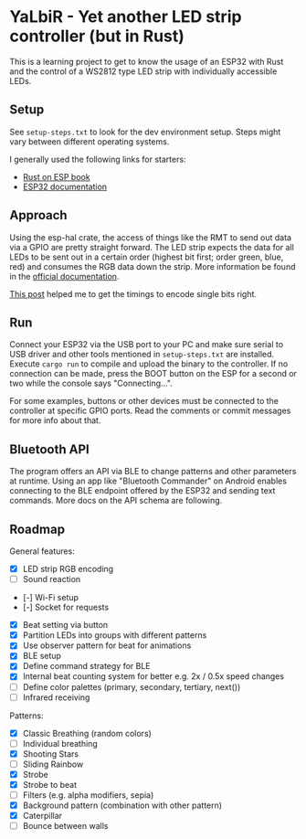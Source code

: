 # YaLbiR - Yet another LED strip controller (but in Rust)

This is a learning project to get to know the usage of an ESP32 with Rust and the
control of a WS2812 type LED strip with individually accessible LEDs.

## Setup

See `setup-steps.txt` to look for the dev environment setup. Steps might vary between
different operating systems.

I generally used the following links for starters:

- [Rust on ESP book](https://docs.esp-rs.org/book/introduction.html)
- [ESP32 documentation](https://www.espressif.com/sites/default/files/documentation/esp32_technical_reference_manual_en.pdf)

## Approach

Using the esp-hal crate, the access of things like the RMT to send out data via a GPIO
are pretty straight forward. The LED strip expects the data for all LEDs to be sent out
in a certain order (highest bit first; order green, blue, red) and consumes the RGB data
down the strip. More information be found in the
[official documentation](https://cdn-shop.adafruit.com/datasheets/WS2812B.pdf).

[This post](https://wp.josh.com/2014/05/13/ws2812-neopixels-are-not-so-finicky-once-you-get-to-know-them/)
helped me to get the timings to encode single bits right.

## Run

Connect your ESP32 via the USB port to your PC and make sure serial to USB driver and
other tools mentioned in `setup-steps.txt` are installed.
Execute `cargo run` to compile and upload the binary to the controller. If no connection
can be made, press the BOOT button on the ESP for a second or two while the console says
"Connecting...".

For some examples, buttons or other devices must be connected to the controller at
specific GPIO ports. Read the comments or commit messages for more info about that.

## Bluetooth API

The program offers an API via BLE to change patterns and other parameters at runtime.
Using an app like "Bluetooth Commander" on Android enables connecting to the BLE endpoint
offered by the ESP32 and sending text commands. More docs on the API schema are following.

## Roadmap

General features:

- [x] LED strip RGB encoding
- [ ] Sound reaction
- [-] Wi-Fi setup
- [-] Socket for requests
- [x] Beat setting via button
- [x] Partition LEDs into groups with different patterns
- [x] Use observer pattern for beat for animations
- [x] BLE setup
- [x] Define command strategy for BLE
- [x] Internal beat counting system for better e.g. 2x / 0.5x speed changes
- [ ] Define color palettes (primary, secondary, tertiary, next())
- [ ] Infrared receiving

Patterns:

- [x] Classic Breathing (random colors)
- [ ] Individual breathing
- [x] Shooting Stars
- [ ] Sliding Rainbow
- [x] Strobe
- [x] Strobe to beat
- [ ] Filters (e.g. alpha modifiers, sepia)
- [x] Background pattern (combination with other pattern)
- [x] Caterpillar
- [ ] Bounce between walls
